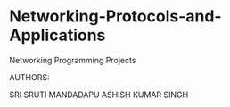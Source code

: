 # Networking-Protocols-and-Applications
Networking Programming Projects


AUTHORS:

SRI SRUTI MANDADAPU
ASHISH KUMAR SINGH
